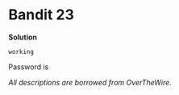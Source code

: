 # Bandit 23



**Solution**

```
working
```

Password is 

*All descriptions are borrowed from OverTheWire.*
